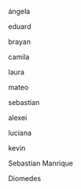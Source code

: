 ángela

eduard

brayan

camila

laura

mateo

sebastian

alexei

luciana

kevin

Sebastian Manrique

Diomedes











